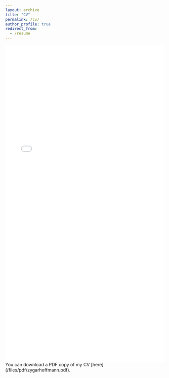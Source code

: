 ```yaml
---
layout: archive
title: "CV"
permalink: /cv/
author_profile: true
redirect_from:
  - /resume
---
```


<iframe src="/files/zygarhoffmann_cv.pdf" width="100%" height="1000" frameborder="no" border="0" marginwidth="0" marginheight="0"></iframe>
You can download a PDF copy of my CV [here](/files/pdf/zygarhoffmann.pdf).